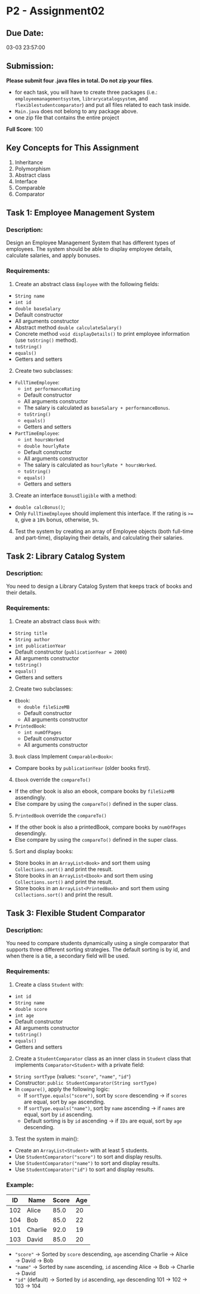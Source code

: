 # P2 - Assignment02

## **Due Date:** 

03-03 23:57:00

## **Submission:**

**Please submit four .java files in total. Do not zip your files**.

* for each task, you will have to create three packages (i.e.: `employeemanagementsystem`, `librarycatalogsystem`, and `flexiblestudentcomparator`) and put all files related to each task inside.
* `Main.java` does not belong to any package above.
* one zip file that contains the entire project

**Full Score**: 100

## Key Concepts for This Assignment

1. Inheritance
2. Polymorphism
3. Abstract class
4. Interface
5. Comparable
6. Comparator

## Task 1: Employee Management System

### Description:

Design an Employee Management System that has different types of employees. The system should be able to display employee details, calculate salaries, and apply bonuses.

### Requirements:

1. Create an abstract class `Employee` with the following fields:
  - `String name`
  - `int id`
  - `double baseSalary`
  - Default constructor
  - All arguments constructor
  - Abstract method `double calculateSalary()`
  - Concrete method `void displayDetails()` to print employee information (use `toString()` method).
  - `toString()`
  - `equals()`
  - Getters and setters
2. Create two subclasses:
  - `FullTimeEmployee`: 
    - `int performanceRating`
    - Default constructor
    - All arguments constructor
    - The salary is calculated as `baseSalary + performanceBonus`.
    - `toString()`
    - `equals()`
    - Getters and setters
  - `PartTimeEmployee`: 
    - `int hoursWorked`
    - `double hourlyRate`
    - Default constructor
    - All arguments constructor
    - The salary is calculated as `hourlyRate * hoursWorked`.
    - `toString()`
    - `equals()`
    - Getters and setters
3. Create an interface `BonusEligible` with a method:
  - `double calcBonus()`;
  - Only `FullTimeEmployee` should implement this interface. If the rating is `>= 8`, give a `10%` bonus, otherwise, `5%`.
4. Test the system by creating an array of Employee objects (both full-time and part-time), displaying their details, and calculating their salaries.

## Task 2: Library Catalog System

### Description:

You need to design a Library Catalog System that keeps track of books and their details.

### Requirements:
1. Create an abstract class `Book` with:
  - `String title`
  - `String author`
  - `int publicationYear`
  - Default constructor (`publicationYear = 2000`)
  - All arguments constructor
  - `toString()`
  - `equals()`
  - Getters and setters
2. Create two subclasses:
  - `Ebook`:
    - `double fileSizeMB`
    - Default constructor
    - All arguments constructor 
  - `PrintedBook`: 
    - `int numOfPages`
    - Default constructor
    - All arguments constructor 
3. `Book` class Implement `Comparable<Book>`:
  - Compare books by `publicationYear` (older books first).
4. `Ebook` override the `compareTo()`
  - If the other book is also an ebook, compare books by `fileSizeMB` assendingly.
  - Else compare by using the `compareTo()` defined in the super class.
5. `PrintedBook` override the `compareTo()`
  - If the other book is also a printedBook, compare books by `numOfPages` desendingly.
  - Else compare by using the `compareTo()` defined in the super class.
5. Sort and display books:
  - Store books in an `ArrayList<Book>` and sort them using `Collections.sort()` and print the result.
  - Store books in an `ArrayList<Ebook>` and sort them using `Collections.sort()` and print the result.
  - Store books in an `ArrayList<PrintedBook>` and sort them using `Collections.sort()` and print the result.

## Task 3: Flexible Student Comparator

### Description:

You need to compare students dynamically using a single comparator that supports three different sorting strategies. The default sorting is by id, and when there is a tie, a secondary field will be used.

### Requirements:
	
1. Create a class `Student` with:
  - `int id`
  - `String name`
  - `double score`
  - `int age`
  - Default constructor
  - All arguments constructor 
  - `toString()`
  - `equals()`
  - Getters and setters
2. Create a `StudentComparator` class as an inner class in `Student` class that implements `Comparator<Student>` with a private field:
  - `String sortType` (values: `"score"`, `"name"`, `"id"`)
  - Constructor: `public StudentComparator(String sortType)`
  - In `compare()`, apply the following logic:
    - If `sortType.equals("score")`, sort by `score` descending → if `scores` are equal, sort by `age` ascending.
    - If `sortType.equals("name")`, sort by `name` ascending → if `names` are equal, sort by `id` ascending.
    - Default sorting is by `id` ascending → if `IDs` are equal, sort by `age` descending.
3.	Test the system in main():
  - Create an `ArrayList<Student>` with at least 5 students.
  - Use `StudentComparator("score")` to sort and display results.
  - Use `StudentComparator("name")` to sort and display results.
  - Use `StudentComparator("id")` to sort and display results.

### Example:

| ID  | Name    | Score | Age |
|-----|---------|-------|-----|
| 102 | Alice   | 85.0  | 20  |
| 104 | Bob     | 85.0  | 22  |
| 101 | Charlie | 92.0  | 19  |
| 103 | David   | 85.0  | 20  |

- `"score"` → Sorted by `score` descending, `age` ascending
Charlie → Alice → David → Bob
- `"name"` → Sorted by `name` ascending, `id` ascending
Alice → Bob → Charlie → David
- `"id"` (default) → Sorted by `id` ascending, `age` descending
101 → 102 → 103 → 104

